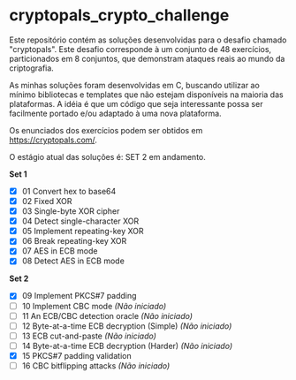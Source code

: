 ﻿# cryptopals_crypto_challenge

Este repositório contém as soluções desenvolvidas para o desafio chamado "cryptopals". Este desafio corresponde à um conjunto de 48
exercícios, particionados em 8 conjuntos, que demonstram ataques reais ao mundo da criptografia.

As minhas soluções foram desenvolvidas em C, buscando utilizar ao mínimo bibliotecas e templates que não estejam disponíveis na maioria das
plataformas. A idéia é que um código que seja interessante possa ser facilmente portado e/ou adaptado à uma nova plataforma.

Os enunciados dos exercícios podem ser obtidos em https://cryptopals.com/.

O estágio atual das soluções é: SET 2 em andamento.

**Set 1**

- [x] 01 Convert hex to base64
- [x] 02 Fixed XOR
- [x] 03 Single-byte XOR cipher
- [x] 04 Detect single-character XOR
- [x] 05 Implement repeating-key XOR
- [x] 06 Break repeating-key XOR
- [x] 07 AES in ECB mode
- [x] 08 Detect AES in ECB mode

**Set 2**

- [x] 09 Implement PKCS#7 padding
- [ ] 10 Implement CBC mode *(Não iniciado)*
- [ ] 11 An ECB/CBC detection oracle *(Não iniciado)*
- [ ] 12 Byte-at-a-time ECB decryption (Simple) *(Não iniciado)*
- [ ] 13 ECB cut-and-paste *(Não iniciado)*
- [ ] 14 Byte-at-a-time ECB decryption (Harder) *(Não iniciado)*
- [x] 15 PKCS#7 padding validation
- [ ] 16 CBC bitflipping attacks *(Não iniciado)*
